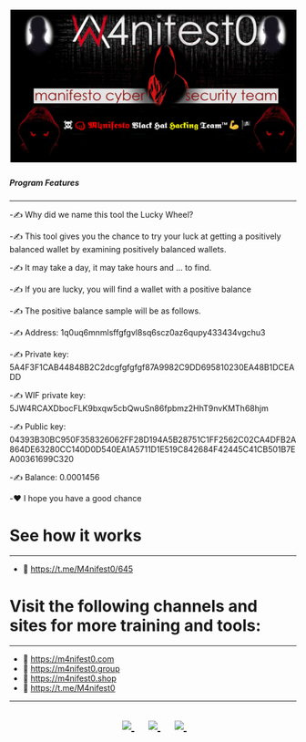 # ![Locations](https://github.com/M4nifest0/M4nifest0_WhatsApp/blob/master/s.png) 


##### Program Features
----------------------
-✍️ Why did we name this tool the Lucky Wheel?

-✍️ This tool gives you the chance to try your luck at getting a positively balanced wallet by examining positively balanced wallets.

-✍️ It may take a day, it may take hours and ... to find.

-✍️ If you are lucky, you will find a wallet with a positive balance 

-✍️ The positive balance sample will be as follows.

-✍️ Address: 1q0uq6mnmlsffgfgvl8sq6scz0az6qupy433434vgchu3

-✍️ Private key: 5A4F3F1CAB44848B2C2dcgfgfgfgf87A9982C9DD695810230EA48B1DCEADD 

-✍️ WIF private key: 5JW4RCAXDbocFLK9bxqw5cbQwuSn86fpbmz2HhT9nvKMTh68hjm

-✍️ Public key: 04393B30BC950F358326062FF28D194A5B28751C1FF2562C02CA4DFB2A864DE63280CC140D0D540EA1A5711D1E519C842684F42445C41CB501B7EA00361699C320

-✍️ Balance: 0.0001456

-❤️ I hope you have a good chance

# See how it works
----------------------
- 🤡  https://t.me/M4nifest0/645

# Visit the following channels and sites for more training and tools:
----------------------
- 🔞 https://m4nifest0.com
- 🔞 https://m4nifest0.group
- 🔞 https://m4nifest0.shop
- 🔞 https://t.me/M4nifest0

----------------------

<h2>
<p align="center">	
</a>&nbsp;&nbsp;&nbsp;&nbsp;
	<a href="https://t.me/M4nifest0">
		<img src="https://img.shields.io/badge/Telegram-%23000000.svg?&style=for-the-badge&logo=Telegram&logoColor=white" />
	</a>&nbsp;&nbsp;&nbsp;&nbsp;
	<a href="https://twitter.com/_M4nifest0_">
		<img src="https://img.shields.io/badge/twitter-%231DA1F2.svg?&style=for-the-badge&logo=twitter&logoColor=white" />
	</a>&nbsp;&nbsp;&nbsp;&nbsp;
	<a href="https://m4nifest0.com">
		<img src="https://img.shields.io/badge/WebSite-%234A154B.svg?&style=for-the-badge&logo=slack&logoColor=white" />
	</a>&nbsp;&nbsp;&nbsp;&nbsp;
</p>
